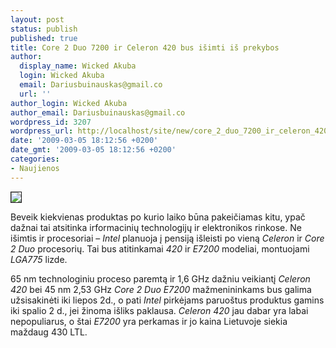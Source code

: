 ```yaml
---
layout: post
status: publish
published: true
title: Core 2 Duo 7200 ir Celeron 420 bus išimti iš prekybos
author:
  display_name: Wicked Akuba
  login: Wicked Akuba
  email: Dariusbuinauskas@gmail.co
  url: ''
author_login: Wicked Akuba
author_email: Dariusbuinauskas@gmail.co
wordpress_id: 3207
wordpress_url: http://localhost/site/new/core_2_duo_7200_ir_celeron_420_bus_isimti_is_prekybos/
date: '2009-03-05 18:12:56 +0200'
date_gmt: '2009-03-05 18:12:56 +0200'
categories:
- Naujienos
---
```

<div class="imgright"><img src="http://akuba.technews.lt/IntelCoreDuo.jpg" border="1" /></div>
<p>Beveik kiekvienas produktas po kurio laiko būna pakeičiamas kitu, ypač dažnai tai atsitinka irformacinių technologijų ir elektronikos rinkose. Ne išimtis ir procesoriai – <i>Intel </i>planuoja į pensiją išleisti po vieną <i>Celeron </i>ir <i>Core 2 Duo </i>procesorių. Tai bus atitinkamai <i>420 </i>ir <i>E7200 </i>modeliai, montuojami <i>LGA775 </i>lizde. </p>
<p>65 nm technologiniu proceso paremtą ir 1,6 GHz dažniu veikiantį <i>Celeron 420 </i>bei 45 nm 2,53 GHz <i>Core 2 Duo E7200 </i>mažmenininkams bus galima užsisakinėti iki liepos 2d., o pati <i>Intel </i>pirkėjams paruoštus produktus gamins iki spalio 2 d., jei žinoma išliks paklausa. <i>Celeron 420 </i>jau dabar yra labai nepopuliarus, o štai <i>E7200 </i>yra perkamas ir jo kaina Lietuvoje siekia maždaug 430 LTL.</p>
